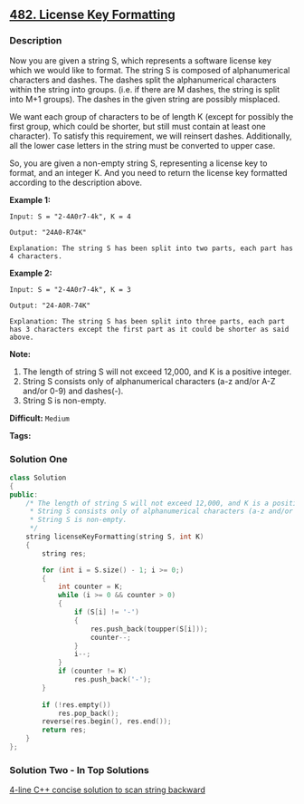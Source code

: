 ## [482. License Key Formatting](https://leetcode.com/problems/license-key-formatting/description/)

### Description

Now you are given a string S, which represents a software license key which we would like to format. The string S is composed of alphanumerical characters and dashes. The dashes split the alphanumerical characters within the string into groups. (i.e. if there are M dashes, the string is split into M+1 groups). The dashes in the given string are possibly misplaced.

We want each group of characters to be of length K (except for possibly the first group, which could be shorter, but still must contain at least one character). To satisfy this requirement, we will reinsert dashes. Additionally, all the lower case letters in the string must be converted to upper case.

So, you are given a non-empty string S, representing a license key to format, and an integer K. And you need to return the license key formatted according to the description above.

**Example 1:**

```
Input: S = "2-4A0r7-4k", K = 4

Output: "24A0-R74K"

Explanation: The string S has been split into two parts, each part has 4 characters.

```

**Example 2:**

```
Input: S = "2-4A0r7-4k", K = 3

Output: "24-A0R-74K"

Explanation: The string S has been split into three parts, each part has 3 characters except the first part as it could be shorter as said above.

```

**Note:**

1. The length of string S will not exceed 12,000, and K is a positive integer.
2. String S consists only of alphanumerical characters (a-z and/or A-Z and/or 0-9) and dashes(-).
3. String S is non-empty.



**Difficult:** `Medium`

**Tags:** 



### Solution One

```c++
class Solution
{
public:
    /* The length of string S will not exceed 12,000, and K is a positive integer.
     * String S consists only of alphanumerical characters (a-z and/or A-Z and/or 0-9) and dashes(-).
     * String S is non-empty.
     */
    string licenseKeyFormatting(string S, int K)
    {
        string res;

        for (int i = S.size() - 1; i >= 0;)
        {
            int counter = K;
            while (i >= 0 && counter > 0)
            {
                if (S[i] != '-')
                {
                    res.push_back(toupper(S[i]));
                    counter--;
                }
                i--;
            }
            if (counter != K)
                res.push_back('-');
        }
        
        if (!res.empty())
            res.pop_back();
        reverse(res.begin(), res.end());
        return res;
    }
};
```



### Solution Two - In Top Solutions

[4-line C++ concise solution to scan string backward](https://discuss.leetcode.com/topic/74993/4-line-c-concise-solution-to-scan-string-backward)

